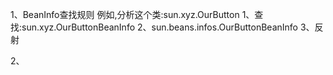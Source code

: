 1、BeanInfo查找规则
    例如,分析这个类:sun.xyz.OurButton
    1、查找:sun.xyz.OurButtonBeanInfo
    2、sun.beans.infos.OurButtonBeanInfo
    3、反射
    
2、
